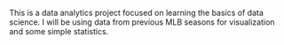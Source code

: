 This is a data analytics project focused on learning the basics of data science. I will be using data from previous MLB seasons for visualization and some simple statistics.